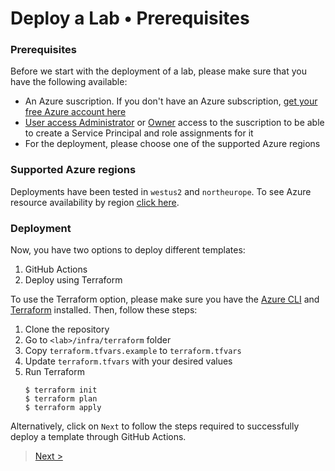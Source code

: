 # Deploy a Lab • Prerequisites

### Prerequisites

Before we start with the deployment of a lab, please make sure that you have the following available:

- An Azure suscription. If you don't have an Azure subscription, [get your free Azure account here](https://azure.microsoft.com/en-us/free/)
- [User access Administrator](https://docs.microsoft.com/en-us/azure/role-based-access-control/built-in-roles#user-access-administrator) or [Owner](https://docs.microsoft.com/en-us/azure/role-based-access-control/built-in-roles#owner) access to the suscription to be able to create a Service Principal and role assignments for it
- For the deployment, please choose one of the supported Azure regions

### Supported Azure regions

Deployments have been tested in `westus2` and `northeurope`. To see Azure resource availability by region [click here](https://azure.microsoft.com/en-us/global-infrastructure/services/).

### Deployment

Now, you have two options to deploy different templates:

1. GitHub Actions
2. Deploy using Terraform

To use the Terraform option, please make sure you have the [Azure CLI](https://docs.microsoft.com/cli/azure/install-azure-cli) and [Terraform](https://www.terraform.io/downloads) installed. Then, follow these steps:

1. Clone the repository
2. Go to `<lab>/infra/terraform` folder
3. Copy `terraform.tfvars.example` to `terraform.tfvars`
4. Update `terraform.tfvars` with your desired values
5. Run Terraform
    ```console
    $ terraform init
    $ terraform plan
    $ terraform apply
    ```

Alternatively, click on `Next` to follow the steps required to successfully deploy a template through GitHub Actions.

>[Next >](./adl-createrepository.md)
